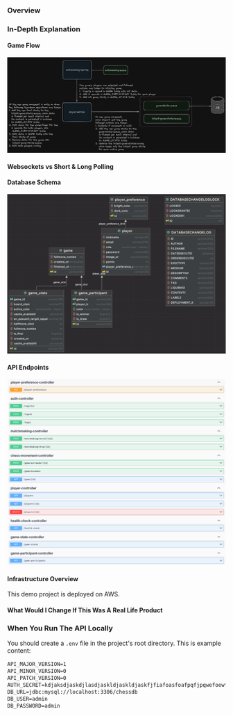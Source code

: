### Overview

### In-Depth Explanation
#### Game Flow
![Overview](docs/game-flow.png)
#### Websockets vs Short & Long Polling
#### Database Schema
![Overview](docs/database-schema.png)
#### API Endpoints
![Overview](docs/api-endpoints.png)
#### Infrastructure Overview
This demo project is deployed on AWS.

#### What Would I Change If This Was A Real Life Product

### When You Run The API Locally
You should create a `.env` file in the project's root directory. This is example content:
```
API_MAJOR_VERSION=1
API_MINOR_VERSION=0
API_PATCH_VERSION=0
AUTH_SECRET=kdjaksdjaskdjlasdjaskldjaskldjaskfjfiafoasfoafpqfjpqwefoewfjoewfjeghsiogjgopsdgsdiog
DB_URL=jdbc:mysql://localhost:3306/chessdb
DB_USER=admin
DB_PASSWORD=admin
```